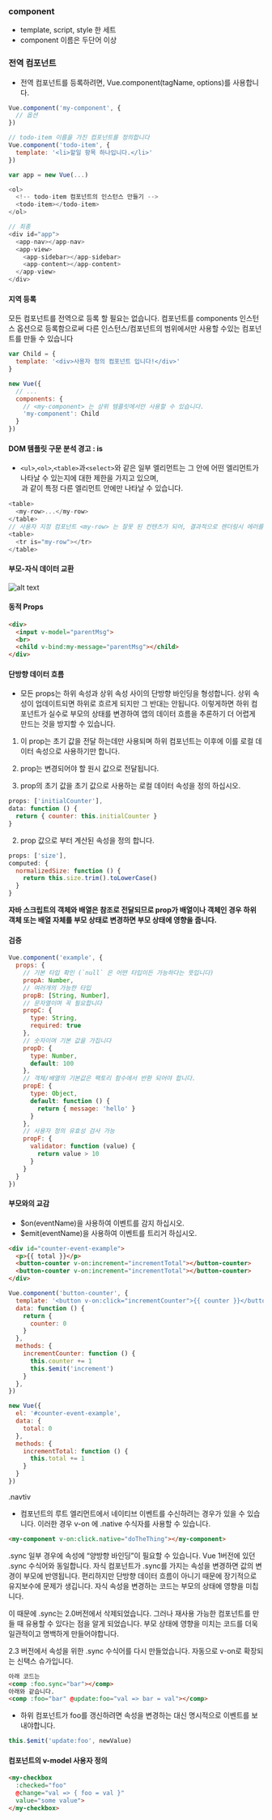 ### component
- template, script, style 한 세트
- component 이름은 두단어 이상

### 전역 컴포넌트
- 전역 컴포넌트를 등록하려면, Vue.component(tagName, options)를 사용합니다.
``` js
Vue.component('my-component', {
  // 옵션
})
```

``` js
// todo-item 이름을 가진 컴포넌트를 정의합니다
Vue.component('todo-item', {
  template: '<li>할일 항목 하나입니다.</li>'
})

var app = new Vue(...)

<ol>
  <!-- todo-item 컴포넌트의 인스턴스 만들기 -->
  <todo-item></todo-item>
</ol>

// 최종 
<div id="app">
  <app-nav></app-nav>
  <app-view>
    <app-sidebar></app-sidebar>
    <app-content></app-content>
  </app-view>
</div>
```


#### 지역 등록
모든 컴포넌트를 전역으로 등록 할 필요는 없습니다. 컴포넌트를 components 인스턴스 옵션으로 등록함으로써 다른 인스턴스/컴포넌트의 범위에서만 사용할 수있는 컴포넌트를 만들 수 있습니다
```js
var Child = {
  template: '<div>사용자 정의 컴포넌트 입니다!</div>'
}

new Vue({
  // ...
  components: {
    // <my-component> 는 상위 템플릿에서만 사용할 수 있습니다.
    'my-component': Child
  }
})
```

#### DOM 템플릿 구문 분석 경고 : is
- `<ul>`,`<ol>`,`<table>`과`<select>`와 같은 일부 엘리먼트는 그 안에 어떤 엘리먼트가 나타날 수 있는지에 대한 제한을 가지고 있으며,<option>과 같이 특정 다른 엘리먼트 안에만 나타날 수 있습니다.

```js
<table>
  <my-row>...</my-row>
</table>
// 사용자 지정 컴포넌트 <my-row> 는 잘못 된 컨텐츠가 되어, 결과적으로 렌더링시 에러를 발생시킵니다. 해결 방법은 is 특수 속성을 사용하는 것입니다 :
<table>
  <tr is="my-row"></tr>
</table>
```

#### 부모-자식 데이터 교환

![alt text](/image/vue/props-events.png)

#### 동적 Props
```html
<div>
  <input v-model="parentMsg">
  <br>
  <child v-bind:my-message="parentMsg"></child>
</div>
```

#### 단방향 데이터 흐름
- 모든 props는 하위 속성과 상위 속성 사이의 단방향 바인딩을 형성합니다. 상위 속성이 업데이트되면 하위로 흐르게 되지만 그 반대는 안됩니다. 이렇게하면 하위 컴포넌트가 실수로 부모의 상태를 변경하여 앱의 데이터 흐름을 추론하기 더 어렵게 만드는 것을 방지할 수 있습니다.
1. 이 prop는 초기 값을 전달 하는데만 사용되며 하위 컴포넌트는 이후에 이를 로컬 데이터 속성으로 사용하기만 합니다.
2. prop는 변경되어야 할 원시 값으로 전달됩니다.

1. prop의 초기 값을 초기 값으로 사용하는 로컬 데이터 속성을 정의 하십시오.

``` js
props: ['initialCounter'],
data: function () {
  return { counter: this.initialCounter }
}
```

2. prop 값으로 부터 계산된 속성을 정의 합니다.

``` js
props: ['size'],
computed: {
  normalizedSize: function () {
    return this.size.trim().toLowerCase()
  }
}
```
**자바 스크립트의 객체와 배열은 참조로 전달되므로 prop가 배열이나 객체인 경우 하위 객체 또는 배열 자체를 부모 상태로 변경하면 부모 상태에 영향을 줍니다.**

#### 검증
``` js
Vue.component('example', {
  props: {
    // 기본 타입 확인 (`null` 은 어떤 타입이든 가능하다는 뜻입니다)
    propA: Number,
    // 여러개의 가능한 타입
    propB: [String, Number],
    // 문자열이며 꼭 필요합니다
    propC: {
      type: String,
      required: true
    },
    // 숫자이며 기본 값을 가집니다
    propD: {
      type: Number,
      default: 100
    },
    // 객체/배열의 기본값은 팩토리 함수에서 반환 되어야 합니다.
    propE: {
      type: Object,
      default: function () {
        return { message: 'hello' }
      }
    },
    // 사용자 정의 유효성 검사 가능
    propF: {
      validator: function (value) {
        return value > 10
      }
    }
  }
})
```

#### 부모와의 교감
- $on(eventName)을 사용하여 이벤트를 감지 하십시오.
- $emit(eventName)을 사용하여 이벤트를 트리거 하십시오.

```html
<div id="counter-event-example">
  <p>{{ total }}</p>
  <button-counter v-on:increment="incrementTotal"></button-counter>
  <button-counter v-on:increment="incrementTotal"></button-counter>
</div>
```
```js
Vue.component('button-counter', {
  template: '<button v-on:click="incrementCounter">{{ counter }}</button>',
  data: function () {
    return {
      counter: 0
    }
  },
  methods: {
    incrementCounter: function () {
      this.counter += 1
      this.$emit('increment')
    }
  },
})

new Vue({
  el: '#counter-event-example',
  data: {
    total: 0
  },
  methods: {
    incrementTotal: function () {
      this.total += 1
    }
  }
})
```


.navtiv
- 컴포넌트의 루트 엘리먼트에서 네이티브 이벤트를 수신하려는 경우가 있을 수 있습니다. 이러한 경우 v-on 에 .native 수식자를 사용할 수 있습니다.
```html
<my-component v-on:click.native="doTheThing"></my-component>
```

.sync
일부 경우에 속성에 “양방향 바인딩”이 필요할 수 있습니다. Vue 1버전에 있던 .sync 수식어와 동일합니다. 자식 컴포넌트가 .sync를 가지는 속성을 변경하면 값의 변경이 부모에 반영됩니다. 편리하지만 단방향 데이터 흐름이 아니기 때문에 장기적으로 유지보수에 문제가 생깁니다. 자식 속성을 변경하는 코드는 부모의 상태에 영향을 미칩니다.

이 때문에 .sync는 2.0버전에서 삭제되었습니다. 그러나 재사용 가능한 컴포넌트를 만들 때 유용할 수 있다는 점을 알게 되었습니다. 부모 상태에 영향을 미치는 코드를 더욱 일관적이고 명백하게 만들어야합니다.

2.3 버전에서 속성을 위한 .sync 수식어를 다시 만들었습니다. 자동으로 v-on로 확장되는 신택스 슈가입니다.
```html
아래 코드는
<comp :foo.sync="bar"></comp>
아래와 같습니다.
<comp :foo="bar" @update:foo="val => bar = val"></comp>
```
- 하위 컴포넌트가 foo를 갱신하려면 속성을 변경하는 대신 명시적으로 이벤트를 보내야합니다.
```js
this.$emit('update:foo', newValue)
```


#### 컴포넌트의 v-model 사용자 정의
```html
<my-checkbox
  :checked="foo"
  @change="val => { foo = val }"
  value="some value">
</my-checkbox>
```